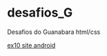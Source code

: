 # desafios_G
Desafios do Guanabara html/css

<a href= "https://lepp05.github.io/desafios_G/desafio10" target= "_blank">ex10 site android</a>